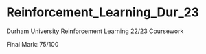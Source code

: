 # Reinforcement_Learning_Dur_23
Durham University Reinforcement Learning 22/23 Coursework

Final Mark: 75/100
